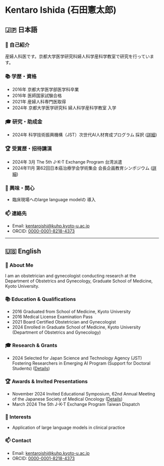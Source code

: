 # Kentaro Ishida (石田憲太郎)

## 🇯🇵 日本語

### 👋 自己紹介
産婦人科医です。京都大学医学研究科婦人科学産科学教室で研究を行っています。

### 📚 学歴・資格
- 2016年 京都大学医学部医学科卒業
- 2016年 医師国家試験合格
- 2021年 産婦人科専門医取得
- 2024年 京都大学医学研究科 婦人科学産科学教室 入学

### 🎓 研究・助成金
- 2024年 科学技術振興機構（JST）次世代AI人材育成プログラム 採択 ([詳細](https://www.jst.go.jp/jisedai/boost-s/))

### 🏆 受賞歴・招待講演
- 2024年 3月 The 5th J-K-T Exchange Program 台湾派遣
- 2024年11月 第62回日本癌治療学会学術集会 会長企画教育シンポジウム ([詳細](https://congress.jsco.or.jp/jsco2024/index/page/id/198))

### 🎯 興味・関心
- 臨床現場へのlarge language modelの 導入

### 📫 連絡先
- Email: [kentaroishi@kuhp.kyoto-u.ac.jp](mailto:kentaroishi@kuhp.kyoto-u.ac.jp)
- ORCID: [0000-0001-8218-4373](https://orcid.org/0000-0001-8218-4373)

---

## 🇺🇸 English

### 👋 About Me
I am an obstetrician and gynecologist conducting research at the Department of Obstetrics and Gynecology, Graduate School of Medicine, Kyoto University.

### 📚 Education & Qualifications
- 2016 Graduated from School of Medicine, Kyoto University
- 2016 Medical License Examination Pass
- 2021 Board Certified Obstetrician and Gynecologist
- 2024 Enrolled in Graduate School of Medicine, Kyoto University (Department of Obstetrics and Gynecology)

### 🎓 Research & Grants
- 2024 Selected for Japan Science and Technology Agency (JST) Fostering Researchers in Emerging AI Program (Support for Doctoral Students) ([Details](https://www.jst.go.jp/jisedai/boost-s/en/index.html))

### 🏆 Awards & Invited Presentations
- November 2024 Invited Educational Symposium, 62nd Annual Meeting of the Japanese Society of Medical Oncology ([Details](https://congress.jsco.or.jp/jsco2024/index/page/id/198))
- March 2024 The 5th J-K-T Exchange Program Taiwan Dispatch

### 🎯 Interests
- Application of large language models in clinical practice

### 📫 Contact
- Email: [kentaroishi@kuhp.kyoto-u.ac.jp](mailto:kentaroishi@kuhp.kyoto-u.ac.jp)
- ORCID: [0000-0001-8218-4373](https://orcid.org/0000-0001-8218-4373) 
